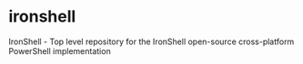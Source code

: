 ironshell
===============

IronShell - Top level repository for the IronShell open-source cross-platform PowerShell implementation
